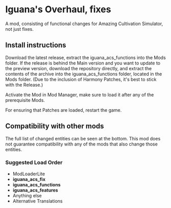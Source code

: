 # Iguana's Overhaul, fixes
A mod, consisting of functional changes for Amazing Cultivation Simulator, not just fixes.

## Install instructions

Download the latest release, extract the iguana_acs_functions into the Mods folder. If the release is behind the Main version and you want to update to the preview version, download the repository directly, and extract the contents of the archive into the iguana_acs_functions folder, located in the Mods folder.
(Due to the inclusion of Harmony Patches, it's best to stick with the Release.)

Activate the Mod in Mod Manager, make sure to load it after any of the prerequisite Mods.

For ensuring that Patches are loaded, restart the game.

## Compatibility with other mods

The full list of changed entities can be seen at the bottom. This mod does not guarantee compatibility with any of the mods that also change those entities.

### Suggested Load Order

* ModLoaderLite
* **iguana_acs_fix**
* **iguana_acs_functions**
* **iguana_acs_features**
* Anything else
* Alternative Translations